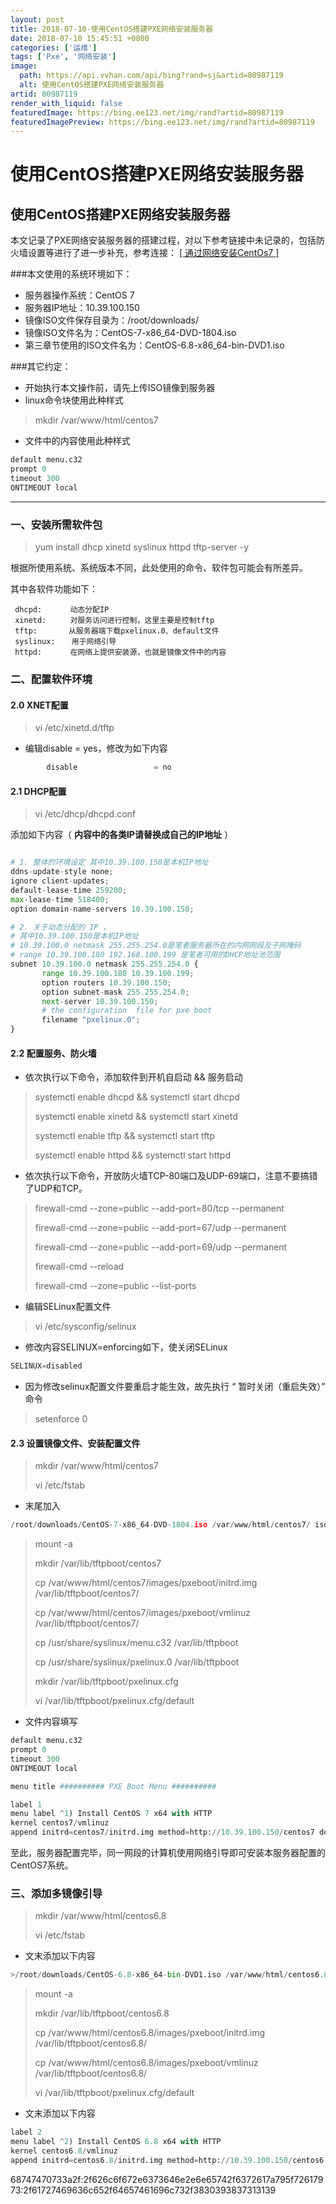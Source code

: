 ```yaml
---
layout: post
title: 2018-07-10-使用CentOS搭建PXE网络安装服务器
date: 2018-07-10 15:45:51 +0800
categories: ['运维']
tags: ['Pxe', '网络安装']
image:
  path: https://api.vvhan.com/api/bing?rand=sj&artid=80987119
  alt: 使用CentOS搭建PXE网络安装服务器
artid: 80987119
render_with_liquid: false
featuredImage: https://bing.ee123.net/img/rand?artid=80987119
featuredImagePreview: https://bing.ee123.net/img/rand?artid=80987119
---
```


# 使用CentOS搭建PXE网络安装服务器

## 使用CentOS搭建PXE网络安装服务器

本文记录了PXE网络安装服务器的搭建过程，对以下参考链接中未记录的，包括防火墙设置等进行了进一步补充，参考连接：
[[ 通过网络安装CentOs7 ]](https://blog.csdn.net/ggaofengg/article/details/54730392)

###本文使用的系统环境如下：

* 服务器操作系统：CentOS 7
* 服务器IP地址：10.39.100.150
* 镜像ISO文件保存目录为：/root/downloads/
* 镜像ISO文件名为：CentOS-7-x86\_64-DVD-1804.iso
* 第三章节使用的ISO文件名为：CentOS-6.8-x86\_64-bin-DVD1.iso

###其它约定：

* 开始执行本文操作前，请先上传ISO镜像到服务器
* linux命令块使用此种样式

> mkdir /var/www/html/centos7

* 文件中的内容使用此种样式

```python
default menu.c32
prompt 0
timeout 300
ONTIMEOUT local

```

---

### 一、安装所需软件包

> yum install dhcp xinetd syslinux httpd tftp-server -y

根据所使用系统、系统版本不同，此处使用的命令、软件包可能会有所差异。
  
其中各软件功能如下：

```
 dhcpd: 　　  动态分配IP
 xinetd: 　　 对服务访问进行控制，这里主要是控制tftp
 tftp:　　　  从服务器端下载pxelinux.0、default文件
 syslinux: 　 用于网络引导
 httpd:　　   在网络上提供安装源，也就是镜像文件中的内容

```

### 二、配置软件环境

#### 2.0 XNET配置

> vi /etc/xinetd.d/tftp

* 编辑disable = yes，修改为如下内容

```python
        disable                 = no

```

#### 2.1 DHCP配置

> vi /etc/dhcp/dhcpd.conf

添加如下内容（
**内容中的各类IP请替换成自己的IP地址**
）

```python

# 1. 整体的环境设定 其中10.39.100.150是本机IP地址
ddns-update-style none;
ignore client-updates;
default-lease-time 259200;
max-lease-time 518400;
option domain-name-servers 10.39.100.150;

# 2. 关于动态分配的 IP ，
# 其中10.39.100.150是本机IP地址
# 10.39.100.0 netmask 255.255.254.0是笔者服务器所在的内网网段及子网掩码
# range 10.39.100.180 192.168.100.199 是笔者可用的DHCP地址池范围
subnet 10.39.100.0 netmask 255.255.254.0 {
       range 10.39.100.180 10.39.100.199;
       option routers 10.39.100.150;
       option subnet-mask 255.255.254.0;
       next-server 10.39.100.150;
       # the configuration  file for pxe boot
       filename "pxelinux.0";
}

```

#### 2.2 配置服务、防火墙

* 依次执行以下命令，添加软件到开机自启动 && 服务启动

> systemctl enable dhcpd && systemctl start dhcpd
>   
> systemctl enable xinetd && systemctl start xinetd
>   
> systemctl enable tftp && systemctl start tftp
>   
> systemctl enable httpd && systemctl start httpd

* 依次执行以下命令，开放防火墙TCP-80端口及UDP-69端口，注意不要搞错了UDP和TCP。

> firewall-cmd --zone=public --add-port=80/tcp --permanent
>   
> firewall-cmd --zone=public --add-port=67/udp --permanent
>   
> firewall-cmd --zone=public --add-port=69/udp --permanent
>   
> firewall-cmd --reload
>   
> firewall-cmd --zone=public --list-ports

* 编辑SELinux配置文件

> vi /etc/sysconfig/selinux

* 修改内容SELINUX=enforcing如下，使关闭SELinux

```python
SELINUX=disabled

```

* 因为修改selinux配置文件要重启才能生效，故先执行 “ 暂时关闭（重启失效）” 命令

> setenforce 0

#### 2.3 设置镜像文件、安装配置文件

> mkdir /var/www/html/centos7
>   
> vi /etc/fstab

* 末尾加入

```python
/root/downloads/CentOS-7-x86_64-DVD-1804.iso /var/www/html/centos7/ iso9660 defaults,ro,loop 0 0

```

> mount -a
>   
> mkdir /var/lib/tftpboot/centos7
>   
> cp /var/www/html/centos7/images/pxeboot/initrd.img /var/lib/tftpboot/centos7/
>   
> cp /var/www/html/centos7/images/pxeboot/vmlinuz /var/lib/tftpboot/centos7/
>   
> cp /usr/share/syslinux/menu.c32 /var/lib/tftpboot
>   
> cp /usr/share/syslinux/pxelinux.0 /var/lib/tftpboot
>   
> mkdir /var/lib/tftpboot/pxelinux.cfg
>   
> vi /var/lib/tftpboot/pxelinux.cfg/default

* 文件内容填写

```python
default menu.c32
prompt 0
timeout 300
ONTIMEOUT local

menu title ########## PXE Boot Menu ##########

label 1
menu label ^1) Install CentOS 7 x64 with HTTP
kernel centos7/vmlinuz
append initrd=centos7/initrd.img method=http://10.39.100.150/centos7 devfs=nomount

```

至此，服务器配置完毕，同一网段的计算机使用网络引导即可安装本服务器配置的CentOS7系统。

### 三、添加多镜像引导

> mkdir /var/www/html/centos6.8
>   
> vi /etc/fstab

* 文末添加以下内容

```python
>/root/downloads/CentOS-6.8-x86_64-bin-DVD1.iso /var/www/html/centos6.8/ iso9660 defaults,ro,loop 0 0

```

> mount -a
>   
> mkdir /var/lib/tftpboot/centos6.8
>   
> cp /var/www/html/centos6.8/images/pxeboot/initrd.img /var/lib/tftpboot/centos6.8/
>   
> cp /var/www/html/centos6.8/images/pxeboot/vmlinuz /var/lib/tftpboot/centos6.8/
>   
> vi /var/lib/tftpboot/pxelinux.cfg/default

* 文末添加以下内容

```python
label 2
menu label ^2) Install CentOS 6.8 x64 with HTTP
kernel centos6.8/vmlinuz
append initrd=centos6.8/initrd.img method=http://10.39.100.150/centos6.8 devfs=nomount

```

68747470733a2f:2f626c6f672e6373646e2e6e65742f6372617a795f72617973:2f61727469636c652f64657461696c732f3830393837313139